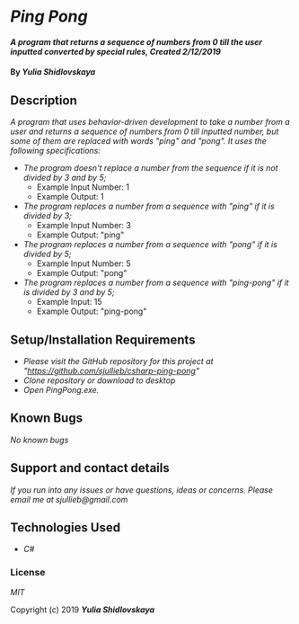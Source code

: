 # _Ping Pong_

#### _A program that returns a sequence of numbers from 0 till the user inputted converted by special rules, Created 2/12/2019_

#### By _**Yulia Shidlovskaya**_

## Description

_A program that uses behavior-driven development to take a number from a user and returns a sequence of numbers from 0 till inputted number, but some of them are replaced with words "ping" and "pong". It uses the following specifications:_

* _The program doesn't replace a number from the sequence if  it is not divided by 3 and by 5;_
  - Example Input Number: 1
  - Example Output: 1
* _The program replaces a number from a sequence with "ping" if it is divided by 3;_
  - Example Input Number: 3
  - Example Output: "ping"
* _The program replaces a number from a sequence with "pong" if it is divided by 5;_
  - Example Input Number: 5
  - Example Output: "pong"
* _The program replaces a number from a sequence with "ping-pong" if it is divided by 3 and by 5;_
  - Example Input: 15
  - Example Output: "ping-pong"

## Setup/Installation Requirements

* _Please visit the GitHub repository for this project at "https://github.com/sjullieb/csharp-ping-pong"_
* _Clone repository or download to desktop_
* _Open PingPong.exe._

## Known Bugs

_No known bugs_

## Support and contact details

_If you run into any issues or have questions, ideas or concerns. Please email me at sjullieb@gmail.com_

## Technologies Used

* _C#_

### License

*MIT*

Copyright (c) 2019 **_Yulia Shidlovskaya_**
